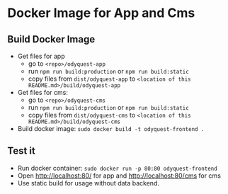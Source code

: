# Docker Image for App and Cms

## Build Docker Image
* Get files for app
  * go to `<repo>/odyquest-app`
  * run `npm run build:production` or `npm run build:static`
  * copy files from `dist/odyquest-app` to `<location of this README.md>/build/odyquest-app`
* Get files for cms:
  * go to `<repo>/odyquest-cms`
  * run `npm run build:production` or `npm run build:static`
  * copy files from `dist/odyquest-cms` to `<location of this README.md>/build/odyquest-cms`
* Build docker image: `sudo docker build -t odyquest-frontend .`

## Test it

* Run docker container: `sudo docker run -p 80:80 odyquest-frontend`
* Open <http://localhost:80/> for app and <http://localhost:80/cms> for cms
* Use static build for usage without data backend.

